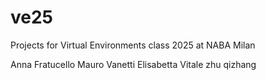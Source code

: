 # ve25
Projects for Virtual Environments class 2025 at NABA Milan

Anna Fratucello
Mauro Vanetti
Elisabetta Vitale
zhu qizhang
